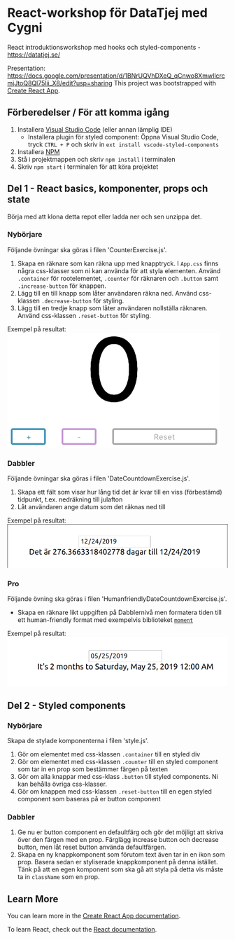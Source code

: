 # React-workshop för DataTjej med Cygni

React introduktionsworkshop med hooks och styled-components - https://datatjej.se/

Presentation: https://docs.google.com/presentation/d/1BNrUQVhDXeQ_qCnwo8XmwIlcrcmjJtoQ8Ql75lii_X8/edit?usp=sharing
This project was bootstrapped with [Create React App](https://github.com/facebook/create-react-app).

## Förberedelser / För att komma igång

1. Installera [Visual Studio Code](https://code.visualstudio.com/) (eller annan lämplig IDE)
     * Installera plugin för styled component: Öppna Visual Studio Code, tryck `CTRL + P` och skriv in `ext install vscode-styled-components` 
2. Installera [NPM](https://github.com/cygni/cygni-datatjej-react/wiki/Installera-NPM)
3. Stå i projektmappen och skriv `npm install` i terminalen 
4. Skriv `npm start` i terminalen för att köra projektet

## Del 1 - React basics, komponenter, props och state
Börja med att klona detta repot eller ladda ner och sen unzippa det.

### Nybörjare
Följande övningar ska göras i filen 'CounterExercise.js'.

1. Skapa en räknare som kan räkna upp med knapptryck. I `App.css` finns några css-klasser som ni kan använda för att styla elementen. Använd `.container` för rootelementet, `.counter` för räknaren och `.button` samt `.increase-button` för knappen.
2. Lägg till en till knapp som låter användaren räkna ned. Använd css-klassen `.decrease-button` för styling.
3. Lägg till en tredje knapp som låter användaren nollställa räknaren. Använd css-klassen `.reset-button` för styling.

Exempel på resultat:<br>
<img src='counter.png'>

### Dabbler
Följande övningar ska göras i filen 'DateCountdownExercise.js'.

1. Skapa ett fält som visar hur lång tid det är kvar till en viss (förbestämd) tidpunkt, t.ex. nedräkning till julafton
2. Låt användaren ange datum som det räknas ned till

Exempel på resultat:
<img src='countdown.png'>

### Pro
Följande övning ska göras i filen 'HumanfriendlyDateCountdownExercise.js'.

- Skapa en räknare likt uppgiften på Dabblernivå men formatera tiden till ett human-friendly format med exempelvis biblioteket [`moment`](https://momentjs.com/)

Exempel på resultat:
<img src='countdown-adv.png'>

## Del 2 - Styled components

### Nybörjare
Skapa de stylade komponenterna i filen 'style.js'.

1. Gör om elementet med css-klassen `.container` till en styled div
2. Gör om elementet med css-klassen `.counter` till en styled component som tar in en prop som bestämmer färgen på texten
3. Gör om alla knappar med css-klass `.button` till styled components. Ni kan behålla övriga css-klasser.
4. Gör om knappen med css-klassen `.reset-button` till en egen styled component som baseras på er button component

### Dabbler

1. Ge nu er button component en defaultfärg och gör det möjligt att skriva över den färgen med en prop. Färglägg increase button och decrease button, men låt reset button använda defaultfärgen.
2. Skapa en ny knappkomponent som förutom text även tar in en ikon som prop. Basera sedan er styliserade knappkomponent på denna istället. Tänk på att en egen komponent som ska gå att styla på detta vis måste ta in `className` som en prop.


## Learn More

You can learn more in the [Create React App documentation](https://facebook.github.io/create-react-app/docs/getting-started).

To learn React, check out the [React documentation](https://reactjs.org/).
